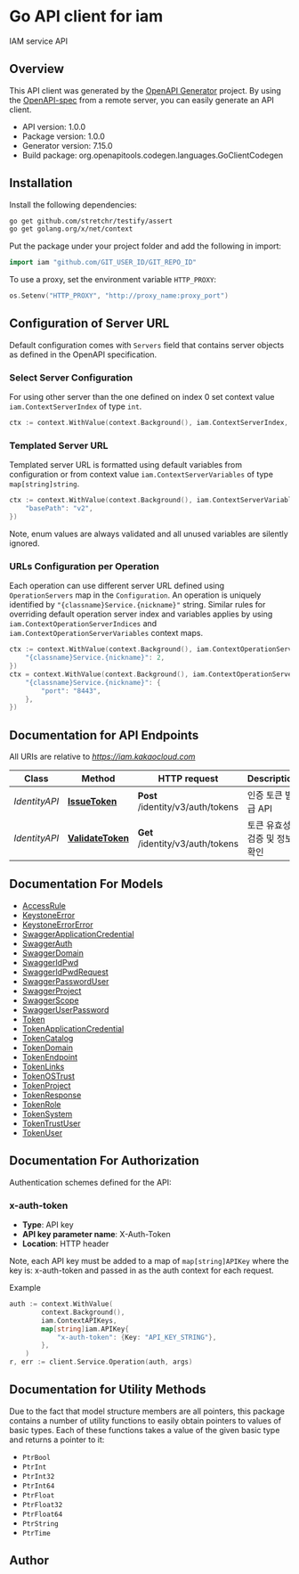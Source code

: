 # Go API client for iam

IAM service API

## Overview
This API client was generated by the [OpenAPI Generator](https://openapi-generator.tech) project.  By using the [OpenAPI-spec](https://www.openapis.org/) from a remote server, you can easily generate an API client.

- API version: 1.0.0
- Package version: 1.0.0
- Generator version: 7.15.0
- Build package: org.openapitools.codegen.languages.GoClientCodegen

## Installation

Install the following dependencies:

```sh
go get github.com/stretchr/testify/assert
go get golang.org/x/net/context
```

Put the package under your project folder and add the following in import:

```go
import iam "github.com/GIT_USER_ID/GIT_REPO_ID"
```

To use a proxy, set the environment variable `HTTP_PROXY`:

```go
os.Setenv("HTTP_PROXY", "http://proxy_name:proxy_port")
```

## Configuration of Server URL

Default configuration comes with `Servers` field that contains server objects as defined in the OpenAPI specification.

### Select Server Configuration

For using other server than the one defined on index 0 set context value `iam.ContextServerIndex` of type `int`.

```go
ctx := context.WithValue(context.Background(), iam.ContextServerIndex, 1)
```

### Templated Server URL

Templated server URL is formatted using default variables from configuration or from context value `iam.ContextServerVariables` of type `map[string]string`.

```go
ctx := context.WithValue(context.Background(), iam.ContextServerVariables, map[string]string{
	"basePath": "v2",
})
```

Note, enum values are always validated and all unused variables are silently ignored.

### URLs Configuration per Operation

Each operation can use different server URL defined using `OperationServers` map in the `Configuration`.
An operation is uniquely identified by `"{classname}Service.{nickname}"` string.
Similar rules for overriding default operation server index and variables applies by using `iam.ContextOperationServerIndices` and `iam.ContextOperationServerVariables` context maps.

```go
ctx := context.WithValue(context.Background(), iam.ContextOperationServerIndices, map[string]int{
	"{classname}Service.{nickname}": 2,
})
ctx = context.WithValue(context.Background(), iam.ContextOperationServerVariables, map[string]map[string]string{
	"{classname}Service.{nickname}": {
		"port": "8443",
	},
})
```

## Documentation for API Endpoints

All URIs are relative to *https://iam.kakaocloud.com*

Class | Method | HTTP request | Description
------------ | ------------- | ------------- | -------------
*IdentityAPI* | [**IssueToken**](docs/IdentityAPI.md#issuetoken) | **Post** /identity/v3/auth/tokens | 인증 토큰 발급 API
*IdentityAPI* | [**ValidateToken**](docs/IdentityAPI.md#validatetoken) | **Get** /identity/v3/auth/tokens | 토큰 유효성 검증 및 정보 확인


## Documentation For Models

 - [AccessRule](docs/AccessRule.md)
 - [KeystoneError](docs/KeystoneError.md)
 - [KeystoneErrorError](docs/KeystoneErrorError.md)
 - [SwaggerApplicationCredential](docs/SwaggerApplicationCredential.md)
 - [SwaggerAuth](docs/SwaggerAuth.md)
 - [SwaggerDomain](docs/SwaggerDomain.md)
 - [SwaggerIdPwd](docs/SwaggerIdPwd.md)
 - [SwaggerIdPwdRequest](docs/SwaggerIdPwdRequest.md)
 - [SwaggerPasswordUser](docs/SwaggerPasswordUser.md)
 - [SwaggerProject](docs/SwaggerProject.md)
 - [SwaggerScope](docs/SwaggerScope.md)
 - [SwaggerUserPassword](docs/SwaggerUserPassword.md)
 - [Token](docs/Token.md)
 - [TokenApplicationCredential](docs/TokenApplicationCredential.md)
 - [TokenCatalog](docs/TokenCatalog.md)
 - [TokenDomain](docs/TokenDomain.md)
 - [TokenEndpoint](docs/TokenEndpoint.md)
 - [TokenLinks](docs/TokenLinks.md)
 - [TokenOSTrust](docs/TokenOSTrust.md)
 - [TokenProject](docs/TokenProject.md)
 - [TokenResponse](docs/TokenResponse.md)
 - [TokenRole](docs/TokenRole.md)
 - [TokenSystem](docs/TokenSystem.md)
 - [TokenTrustUser](docs/TokenTrustUser.md)
 - [TokenUser](docs/TokenUser.md)


## Documentation For Authorization


Authentication schemes defined for the API:
### x-auth-token

- **Type**: API key
- **API key parameter name**: X-Auth-Token
- **Location**: HTTP header

Note, each API key must be added to a map of `map[string]APIKey` where the key is: x-auth-token and passed in as the auth context for each request.

Example

```go
auth := context.WithValue(
		context.Background(),
		iam.ContextAPIKeys,
		map[string]iam.APIKey{
			"x-auth-token": {Key: "API_KEY_STRING"},
		},
	)
r, err := client.Service.Operation(auth, args)
```


## Documentation for Utility Methods

Due to the fact that model structure members are all pointers, this package contains
a number of utility functions to easily obtain pointers to values of basic types.
Each of these functions takes a value of the given basic type and returns a pointer to it:

* `PtrBool`
* `PtrInt`
* `PtrInt32`
* `PtrInt64`
* `PtrFloat`
* `PtrFloat32`
* `PtrFloat64`
* `PtrString`
* `PtrTime`

## Author



